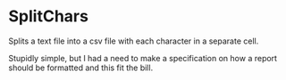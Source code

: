 # SplitChars
Splits a text file into a csv file with each character in a separate cell.

Stupidly simple, but I had a need to make a specification on how a report should be formatted and this fit the bill.
